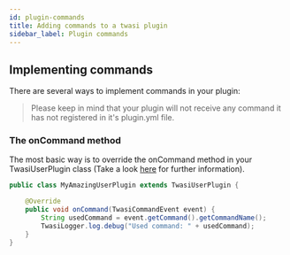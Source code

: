 ```yaml
---
id: plugin-commands
title: Adding commands to a twasi plugin
sidebar_label: Plugin commands
---
```


## Implementing commands

There are several ways to implement commands in your plugin:

> Please keep in mind that your plugin will not receive any command it has not registered in it's plugin.yml file.

### The onCommand method

The most basic way is to override the onCommand method in your TwasiUserPlugin class (Take a look [here](/docs/twasi-plugin) for further information).

```java
public class MyAmazingUserPlugin extends TwasiUserPlugin {

    @Override
    public void onCommand(TwasiCommandEvent event) {
        String usedCommand = event.getCommand().getCommandName();
        TwasiLogger.log.debug("Used command: " + usedCommand);
    }
}
```